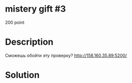 # mistery gift #3
200 point
# Description
Сможешь обойти эту проверку? http://158.160.35.89:5200/
# Solution

